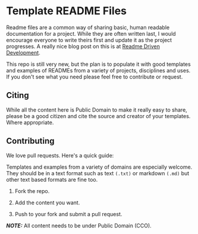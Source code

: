 # Template README Files

Readme files are a common way of sharing basic, human readable documentation for a project. While they are often written last, I would encourage everyone to write theirs first and update it as the project progresses. A really nice blog post on this is at [Readme Driven Development](http://tom.preston-werner.com/2010/08/23/readme-driven-development.html).



This repo is still very new, but the plan is to populate it with good templates and examples of READMEs from a variety of projects, disciplines and uses. If you don't see what you need please feel free to contribute or request.

## Citing

While all the content here is Public Domain to make it really easy to share, please be a good citizen and cite the source and creator of your templates. Where appropriate.

## Contributing
We love pull requests. Here's a quick guide:

Templates and examples from a variety of domains are especially welcome. They should be in a text format such as text `(.txt)` or markdown `(.md)` but other text based formats are fine too.

1. Fork the repo.

2. Add the content you want.

3. Push to your fork and submit a pull request.

**_NOTE:_** All content needs to be under Public Domain (CCO).

